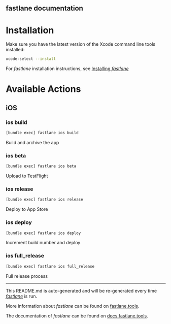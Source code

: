 fastlane documentation
----

# Installation

Make sure you have the latest version of the Xcode command line tools installed:

```sh
xcode-select --install
```

For _fastlane_ installation instructions, see [Installing _fastlane_](https://docs.fastlane.tools/#installing-fastlane)

# Available Actions

## iOS

### ios build

```sh
[bundle exec] fastlane ios build
```

Build and archive the app

### ios beta

```sh
[bundle exec] fastlane ios beta
```

Upload to TestFlight

### ios release

```sh
[bundle exec] fastlane ios release
```

Deploy to App Store

### ios deploy

```sh
[bundle exec] fastlane ios deploy
```

Increment build number and deploy

### ios full_release

```sh
[bundle exec] fastlane ios full_release
```

Full release process

----

This README.md is auto-generated and will be re-generated every time [_fastlane_](https://fastlane.tools) is run.

More information about _fastlane_ can be found on [fastlane.tools](https://fastlane.tools).

The documentation of _fastlane_ can be found on [docs.fastlane.tools](https://docs.fastlane.tools).
